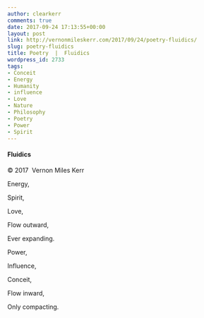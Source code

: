 ```yaml
---
author: clearkerr
comments: true
date: 2017-09-24 17:13:55+00:00
layout: post
link: http://vernonmileskerr.com/2017/09/24/poetry-fluidics/
slug: poetry-fluidics
title: Poetry  |  Fluidics
wordpress_id: 2733
tags:
- Conceit
- Energy
- Humanity
- influence
- Love
- Nature
- Philosophy
- Poetry
- Power
- Spirit
---
```


#### Fluidics


© 2017  Vernon Miles Kerr

Energy,

Spirit,

Love,

Flow outward,

Ever expanding.



Power,

Influence,

Conceit,

Flow inward,

Only compacting.

<!-- more -->




